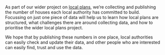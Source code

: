 As part of our wider project on [local plans](/project/local-plans/), we’re collecting and publishing the number of houses each local authority has committed to build. Focussing on just one piece of data will help us to learn how local plans are structured, what challenges there are around collecting data, and how to prioritise the wider local plans project.

We hope that by publishing these numbers in one place, local authorities can easily check and update their data, and other people who are interested can easily find, trust and use the data. 